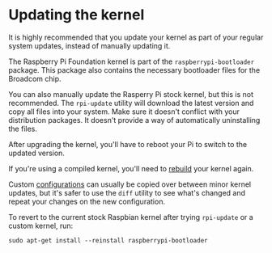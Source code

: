 # Updating the kernel

It is highly recommended that you update your kernel as part of your regular system updates, instead of manually updating it.

The Raspberry Pi Foundation kernel is part of the `raspberrypi-bootloader` package. This package also contains the necessary bootloader files for the Broadcom chip.

You can also manually update the Rasperry Pi stock kernel, but this is not recommended. The `rpi-update` utility will download the latest version and copy all files into your system. Make sure it doesn't conflict with your distribution packages. It doesn't provide a way of automatically uninstalling the files.

After upgrading the kernel, you'll have to reboot your Pi to switch to the updated version.

If you're using a compiled kernel, you'll need to [rebuild](building.md) your kernel again.

Custom [configurations](configuring.md) can usually be copied over between minor kernel updates, but it's safer to use the `diff` utility to see what's changed and repeat your changes on the new configuration.

To revert to the current stock Raspbian kernel after trying `rpi-update` or a custom kernel, run:
```
sudo apt-get install --reinstall raspberrypi-bootloader
```
